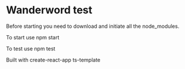 # Wanderword test

Before starting you need to download and initiate all the node_modules.

To start use npm start

To test use npm test

Built with create-react-app ts-template
